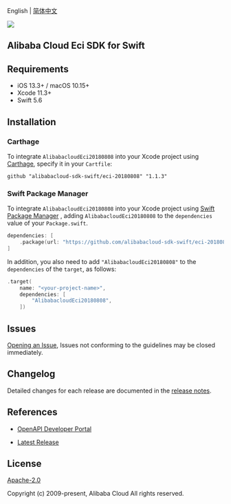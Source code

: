 English | [简体中文](README-CN.md)

![](https://aliyunsdk-pages.alicdn.com/icons/AlibabaCloud.svg)

## Alibaba Cloud Eci SDK for Swift

## Requirements

- iOS 13.3+ / macOS 10.15+
- Xcode 11.3+
- Swift 5.6

## Installation

### Carthage

To integrate `AlibabacloudEci20180808` into your Xcode project using [Carthage](https://github.com/Carthage/Carthage), specify it in your `Cartfile`:

```ogdl
github "alibabacloud-sdk-swift/eci-20180808" "1.1.3"
```

### Swift Package Manager

To integrate `AlibabacloudEci20180808` into your Xcode project using [Swift Package Manager](https://swift.org/package-manager/) , adding `AlibabacloudEci20180808` to the `dependencies` value of your `Package.swift`.

```swift
dependencies: [
    .package(url: "https://github.com/alibabacloud-sdk-swift/eci-20180808.git", from: "1.1.3")
]
```

In addition, you also need to add `"AlibabacloudEci20180808"` to the `dependencies` of the `target`, as follows:

```swift
.target(
    name: "<your-project-name>",
    dependencies: [
        "AlibabacloudEci20180808",
    ])
```

## Issues

[Opening an Issue](https://github.com/alibabacloud-sdk-swift/eci-20180808/issues/new), Issues not conforming to the guidelines may be closed immediately.

## Changelog

Detailed changes for each release are documented in the [release notes](./ChangeLog.txt).

## References

* [OpenAPI Developer Portal](https://next.api.alibabacloud.com/home)
- [Latest Release](https://github.com/alibabacloud-sdk-swift/eci-20180808)

## License

[Apache-2.0](http://www.apache.org/licenses/LICENSE-2.0)

Copyright (c) 2009-present, Alibaba Cloud All rights reserved.

